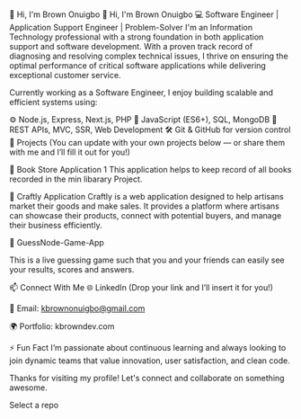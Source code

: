 👋 Hi, I'm Brown Onuigbo
👋 Hi, I'm Brown Onuigbo
💻 Software Engineer | Application Support Engineer | Problem-Solver
I'm an Information Technology professional with a strong foundation in both application support and software development. With a proven track record of diagnosing and resolving complex technical issues, I thrive on ensuring the optimal performance of critical software applications while delivering exceptional customer service.

Currently working as a Software Engineer, I enjoy building scalable and efficient systems using:

⚙️ Node.js, Express, Next.js, PHP
🧠 JavaScript (ES6+), SQL, MongoDB
🔧 REST APIs, MVC, SSR, Web Development
🛠️ Git & GitHub for version control
🚀 Projects
(You can update with your own projects below — or share them with me and I’ll fill it out for you!)

🔗 Book Store Application 1
This application helps to keep record of all books recorded in the min libarary Project.

🔗 Craftly Application
Craftly is a web application designed to help artisans market their goods and make sales. It provides a platform where artisans can showcase their products, connect with potential buyers, and manage their business efficiently.

🔗 GuessNode-Game-App

This is a live guessing game such that you and your friends can easily see your results, scores and answers.

📫 Connect With Me
🌐 LinkedIn (Drop your link and I’ll insert it for you!)

📧 Email: kbrownonuigbo@gmail.com

🌍 Portfolio: kbrowndev.com

⚡ Fun Fact
I’m passionate about continuous learning and always looking to join dynamic teams that value innovation, user satisfaction, and clean code.

Thanks for visiting my profile! Let's connect and collaborate on something awesome.

Select a repo
